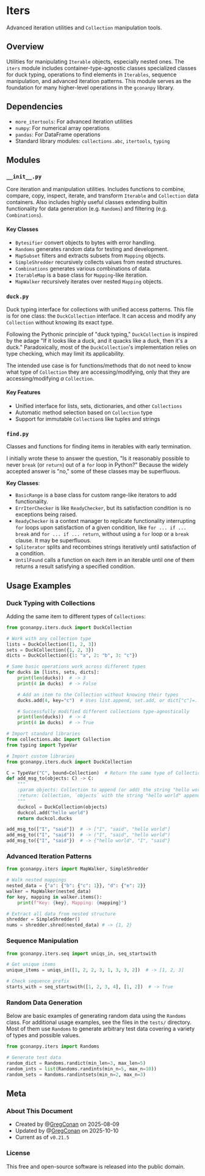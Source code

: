 # Iters

Advanced iteration utilities and `Collection` manipulation tools.

## Overview

Utilities for manipulating `Iterable` objects, especially nested ones. The `iters` module includes container-type-agnostic classes specialized classes for duck typing, operations to find elements in `Iterables`, sequence manipulation, and advanced iteration patterns. This module serves as the foundation for many higher-level operations in the `gconanpy` library.

## Dependencies

- `more_itertools`: For advanced iteration utilities
- `numpy`: For numerical array operations
- `pandas`: For DataFrame operations
- Standard library modules: `collections.abc`, `itertools`, `typing`

## Modules

### `__init__.py`

Core iteration and manipulation utilities. Includes functions to combine, compare, copy, inspect, iterate, and transform `Iterable` and `Collection` data containers. Also includes highly useful classes extending builtin functionality for data generation (e.g. `Randoms`) and filtering (e.g. `Combinations`).

#### Key Classes

- `Bytesifier` convert objects to bytes with error handling.
- `Randoms` generates random data for testing and development.
- `MapSubset` filters and extracts subsets from `Mapping` objects.
- `SimpleShredder` recursively collects values from nested structures.
- `Combinations` generates various combinations of data.
- `IterableMap` is a base class for `Mapping`-like iteration.
- `MapWalker` recursively iterates over nested `Mapping` objects.

### `duck.py`

Duck typing interface for collections with unified access patterns. This file is for one class: the `DuckCollection` interface. It can access and modify any `Collection` without knowing its exact type.

Following the Pythonic principle of "duck typing," `DuckCollection` is inspired by the adage "If it looks like a duck, and it quacks like a duck, then it's a duck." Paradoxically, most of the `DuckCollection`'s implementation relies on type checking, which may limit its applicability.

The intended use case is for functions/methods that do not need to know what type of `Collection` they are accessing/modifying, only that they are accessing/modifying *a* `Collection`.

#### Key Features

- Unified interface for lists, sets, dictionaries, and other `Collections`
- Automatic method selection based on `Collection` type
- Support for immutable `Collection`s like tuples and strings

### `find.py`

Classes and functions for finding items in iterables with early termination.

I initially wrote these to answer the question, "Is it reasonably possible to never `break` (or `return`) out of a `for` loop in Python?" Because the widely accepted answer is "no," some of these classes may be superfluous.

**Key Classes**:

- `BasicRange` is a base class for custom range-like iterators to add functionality.
- `ErrIterChecker` is like `ReadyChecker`, but its satisfaction condition is no exceptions being raised.
- `ReadyChecker` is a context manager to replicate functionality interrupting `for` loops upon satisfaction of a given condition, like `for ... if ... break` and `for ... if ... return`, without using a `for` loop or a `break` clause. It may be superfluous.
- `Spliterator` splits and recombines strings iteratively until satisfaction of a condition.
- `UntilFound` calls a function on each item in an iterable until one of them returns a result satisfying a specified condition.

## Usage Examples

### Duck Typing with Collections

Adding the same item to different types of `Collections`: 

```python
from gconanpy.iters.duck import DuckCollection

# Work with any collection type
lists = DuckCollection([1, 2, 3])
sets = DuckCollection({1, 2, 3})
dicts = DuckCollection({1: "a", 2: "b", 3: "c"})

# Same basic operations work across different types
for ducks in [lists, sets, dicts]:
    print(len(ducks))  # -> 3
    print(4 in ducks)  # -> False

    # Add an item to the Collection without knowing their types
    ducks.add(4, key="c")  # Uses list.append, set.add, or dict["c"]=...

    # Successfully modified different collections type-agnostically
    print(len(ducks))  # -> 4
    print(4 in ducks)  # -> True
```

```python
# Import standard libraries
from collections.abc import Collection
from typing import TypeVar

# Import custom libraries
from gconanpy.iters.duck import DuckCollection

C = TypeVar("C", bound=Collection)  # Return the same type of Collection
def add_msg_to(objects: C) -> C:
    """
    :param objects: Collection to append (or add) the string "hello world" to.
    :return: Collection, `objects` with the string "hello world" appended.
    """
    duckcol = DuckCollection(objects)
    duckcol.add("hello world")
    return duckcol.ducks

add_msg_to(["I", "said"])  # -> ["I", "said", "hello world"]
add_msg_to(("I", "said"))  # -> ("I", "said", "hello world")
add_msg_to({"I", "said"})  # -> {"hello world", "I", "said"}
```

### Advanced Iteration Patterns

```python
from gconanpy.iters import MapWalker, SimpleShredder

# Walk nested mappings
nested_data = {"a": {"b": {"c": 1}}, "d": {"e": 2}}
walker = MapWalker(nested_data)
for key, mapping in walker.items():
    print(f"Key: {key}, Mapping: {mapping}")

# Extract all data from nested structure
shredder = SimpleShredder()
nums = shredder.shred(nested_data) # -> {1, 2}
```

### Sequence Manipulation
```python
from gconanpy.iters.seq import uniqs_in, seq_startswith

# Get unique items
unique_items = uniqs_in([1, 2, 2, 3, 1, 3, 3, 2])  # -> [1, 2, 3]

# Check sequence prefix
starts_with = seq_startswith([1, 2, 3, 4], [1, 2])  # -> True
```

### Random Data Generation

Below are basic examples of generating random data using the `Randoms` class. For additional usage examples, see the files in the `tests/` directory. Most of them use `Randoms` to generate arbitrary test data covering a variety of types and possible values.

```python
from gconanpy.iters import Randoms

# Generate test data
random_dict = Randoms.randict(min_len=3, max_len=5)
random_ints = list(Randoms.randints(min_n=5, max_n=10))
random_sets = Randoms.randintsets(min_n=2, max_n=3)
```

## Meta

### About This Document

- Created by @[GregConan](https://github.com/GregConan) on 2025-08-09
- Updated by @[GregConan](https://github.com/GregConan) on 2025-10-10
- Current as of `v0.21.5`

### License

This free and open-source software is released into the public domain.